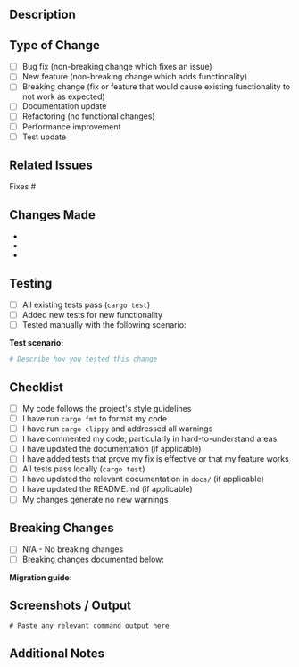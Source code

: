 ## Description

<!-- Provide a clear and concise description of your changes -->

## Type of Change

<!-- Mark the relevant option with an 'x' -->

- [ ] Bug fix (non-breaking change which fixes an issue)
- [ ] New feature (non-breaking change which adds functionality)
- [ ] Breaking change (fix or feature that would cause existing functionality to not work as expected)
- [ ] Documentation update
- [ ] Refactoring (no functional changes)
- [ ] Performance improvement
- [ ] Test update

## Related Issues

<!-- Link any related issues, e.g., Fixes #123, Relates to #456 -->

Fixes #

## Changes Made

<!-- List the main changes made in this PR -->

-
-
-

## Testing

<!-- Describe the tests you ran to verify your changes -->

- [ ] All existing tests pass (`cargo test`)
- [ ] Added new tests for new functionality
- [ ] Tested manually with the following scenario:

**Test scenario:**
```bash
# Describe how you tested this change
```

## Checklist

<!-- Mark completed items with an 'x' -->

- [ ] My code follows the project's style guidelines
- [ ] I have run `cargo fmt` to format my code
- [ ] I have run `cargo clippy` and addressed all warnings
- [ ] I have commented my code, particularly in hard-to-understand areas
- [ ] I have updated the documentation (if applicable)
- [ ] I have added tests that prove my fix is effective or that my feature works
- [ ] All tests pass locally (`cargo test`)
- [ ] I have updated the relevant documentation in `docs/` (if applicable)
- [ ] I have updated the README.md (if applicable)
- [ ] My changes generate no new warnings

## Breaking Changes

<!-- If this is a breaking change, describe the impact and migration path -->

- [ ] N/A - No breaking changes
- [ ] Breaking changes documented below:

**Migration guide:**

## Screenshots / Output

<!-- If applicable, add screenshots or example output to help explain your changes -->

```
# Paste any relevant command output here
```

## Additional Notes

<!-- Any additional information that reviewers should know -->

